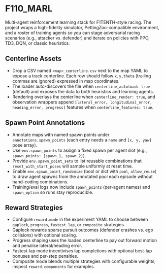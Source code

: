# F110_MARL

Multi-agent reinforcement learning stack for F1TENTH-style racing. The project wraps a high-fidelity simulator, PettingZoo-compatible environment, and a roster of training agents so you can stage adversarial racing scenarios (e.g., attacker vs. defender) and iterate on policies with PPO, TD3, DQN, or classic heuristics.

## Centerline Assets

- Drop a CSV named `<map>_centerline.csv` next to the map YAML to expose a track centerline. Each row should follow `x,y,theta` (trailing commas are ignored) expressed in map coordinates.
- The loader auto-discovers the file when `centerline_autoload: true` (default) and exposes the data to both heuristics and learning agents.
- Rendering overlays the centerline when `centerline_render: true`, and observation wrappers append `[lateral_error, longitudinal_error, heading_error, progress]` features when `centerline_features: true`.

## Spawn Point Annotations

- Annotate maps with named spawn points under `annotations.spawn_points` (each entry needs a `name` and `[x, y, yaw]` pose array).
- Use `env.spawn_points` to assign a fixed spawn per agent slot (e.g., `spawn_points: [spawn_1, spawn_2]`).
- Provide `env.spawn_point_sets` to list reusable combinations that `reset_with_start_poses` will sample uniformly at reset time.
- Enable `env.spawn_point_randomize` (bool or dict with `pool`, `allow_reuse`) to draw agent spawns from the annotated pool each episode without hand-coding combinations.
- Training/eval logs now include `spawn_points` (per-agent names) and `spawn_option` so runs stay reproducible.

## Reward Strategies

- Configure `reward.mode` in the experiment YAML to choose between `gaplock`, `progress`, `fastest_lap`, or `composite` strategies.
- Gaplock rewards sparse pursuit outcomes (defender crashes vs. ego collisions) with optional scaling.
- Progress shaping uses the loaded centerline to pay out forward motion and penalise lateral/heading error.
- Fastest-lap mode incentivises lap completions with optional best-lap bonuses and per-step penalties.
- Composite mode blends multiple strategies with configurable weights; inspect `reward.components` for examples.
